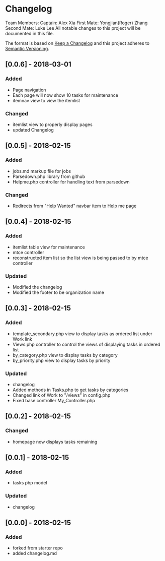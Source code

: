 # Changelog
Team Members:
Captain: Alex Xia
First Mate: Yongjian(Roger) Zhang
Second Mate: Luke Lee
All notable changes to this project will be documented in this file.

The format is based on [Keep a Changelog](http://keepachangelog.com/en/1.0.0/)
and this project adheres to [Semantic Versioning](http://semver.org/spec/v2.0.0.html).

## [0.0.6] - 2018-03-01
### Added
 - Page navigation
 - Each page will now show 10 tasks for maintenance
 - itemnav view to view the itemlist

### Changed
 - itemlist view to properly display pages
 - updated Changelog

## [0.0.5] - 2018-02-15
### Added
 - jobs.md markup file for jobs
 - Parsedown.php library from github
 - Helpme.php controller for handling text from parsedown

### Changed
 - Redirects from "Help Wanted" navbar item to Help me page


## [0.0.4] - 2018-02-15
### Added
 - itemlist table view for maintenance
 - mtce controller
 - reconstructed item list so the list view is being passed to by mtce controller

### Updated
 - Modified the changelog
 - Modified the footer to be organization name

## [0.0.3] - 2018-02-15
### Added
- template_secondary.php view to display tasks as ordered list under Work link
- Views.php controller to control the views of displaying tasks in ordered list 
- by_category.php view to display tasks by category
- by_priority.php view to display tasks by priority

### Updated
- changelog
- Added methods in Tasks.php to get tasks by categories
- Changed link of Work to "/views" in config.php
- Fixed base controller My_Controller.php

## [0.0.2] - 2018-02-15
### Changed
- homepage now displays tasks remaining

## [0.0.1] - 2018-02-15
### Added
- tasks php model

### Updated
- changelog

## [0.0.0] - 2018-02-15
### Added
- forked from starter repo
- added changelog.md
